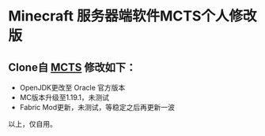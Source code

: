 # Minecraft 服务器端软件MCTS个人修改版

## Clone自 [MCTS](https://github.com/MCTown/MCTS) 修改如下：

- OpenJDK更改至 Oracle 官方版本
- MC版本升级至1.19.1，未测试
- Fabric Mod更新，未测试，等稳定之后再更新一波

以上，仅自用。